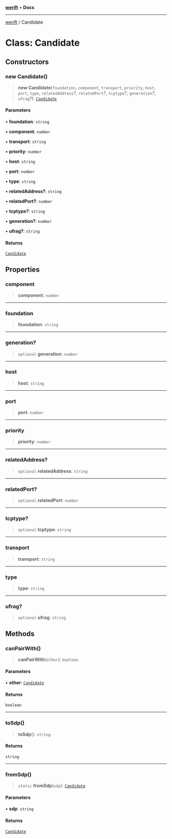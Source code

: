 [**werift**](../README.md) • **Docs**

***

[werift](../globals.md) / Candidate

# Class: Candidate

## Constructors

### new Candidate()

> **new Candidate**(`foundation`, `component`, `transport`, `priority`, `host`, `port`, `type`, `relatedAddress`?, `relatedPort`?, `tcptype`?, `generation`?, `ufrag`?): [`Candidate`](Candidate.md)

#### Parameters

• **foundation**: `string`

• **component**: `number`

• **transport**: `string`

• **priority**: `number`

• **host**: `string`

• **port**: `number`

• **type**: `string`

• **relatedAddress?**: `string`

• **relatedPort?**: `number`

• **tcptype?**: `string`

• **generation?**: `number`

• **ufrag?**: `string`

#### Returns

[`Candidate`](Candidate.md)

## Properties

### component

> **component**: `number`

***

### foundation

> **foundation**: `string`

***

### generation?

> `optional` **generation**: `number`

***

### host

> **host**: `string`

***

### port

> **port**: `number`

***

### priority

> **priority**: `number`

***

### relatedAddress?

> `optional` **relatedAddress**: `string`

***

### relatedPort?

> `optional` **relatedPort**: `number`

***

### tcptype?

> `optional` **tcptype**: `string`

***

### transport

> **transport**: `string`

***

### type

> **type**: `string`

***

### ufrag?

> `optional` **ufrag**: `string`

## Methods

### canPairWith()

> **canPairWith**(`other`): `boolean`

#### Parameters

• **other**: [`Candidate`](Candidate.md)

#### Returns

`boolean`

***

### toSdp()

> **toSdp**(): `string`

#### Returns

`string`

***

### fromSdp()

> `static` **fromSdp**(`sdp`): [`Candidate`](Candidate.md)

#### Parameters

• **sdp**: `string`

#### Returns

[`Candidate`](Candidate.md)
